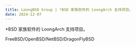 ```yaml
---
title: LoongBSD Group | *BSD 家族软件的 LoongArch 支持项目。
date: 2024-12-07
---
```

*BSD 家族软件的 LoongArch 支持项目。

FreeBSD/OpenBSD/NetBSD/DragonFlyBSD


